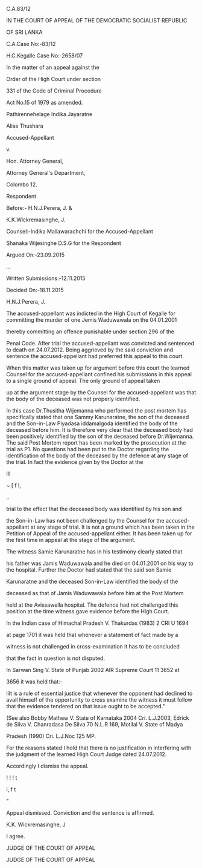 C.A.83/12

IN THE COURT OF APPEAL OF THE DEMOCRATIC SOCIALIST REPUBLIC

OF SRI LANKA

C.A.Case No:-83/12

H.C.Kegalle Case No:-2658/07

In the matter of an appeal against the

Order of the High Court under section

331 of the Code of Criminal Procedure

Act No.15 of 1979 as amended.

Pathirennehelage Indika Jayaratne

Alias Thushara

Accused-Appellant

v.

Hon. Attorney General,

Attorney General's Department,

Colombo 12.

Respondent

Before:- H.N.J.Perera, J. &

K.K.Wickremasinghe, J.

Counsel:-Indika Mallawarachchi for the Accused-Appellant

Shanaka Wijesinghe D.S.G for the Respondent

Argued On:-23.09.2015

...

Written Submissions:-12.11.2015

Decided On:-18.11.2015

H.N.J.Perera, J.

The accused-appellant was indicted in the High Court of Kegalle for committing the murder of one Jemis Waduwawala on the 04.01.2001

thereby committing an offence punishable under section 296 of the

Penal Code. After trial the accused-appellant was convicted and sentenced to death on 24.07.2012. Being aggrieved by the said conviction and sentence the accused-appellant had preferred this appeal to this court.

When this matter was taken up for argument before this court the learned Counsel for the accused-appellant confined his submissions in this appeal to a single ground of appeal. The only ground of appeal taken

up at the argument stage by the Counsel for the accused-appellant was that the body of the deceased was not properly identified.

In this case Dr.Thusitha Wijemanna who performed the post mortem has specifically stated that one Sammy Karunaratne, the son of the deceased and the Son-in-Law Piyadasa iddamalgoda identified the body of the deceased before him. It is therefore very clear that the deceased body had been positively identified by the son of the deceased before Dr.Wijemanna. The said Post Mortem report has been marked by the prosecution at the trial as P1. No questions had been put to the Doctor regarding the identification of the body of the deceased by the defence at any stage of the trial. In fact the evidence given by the Doctor at the

IlI

~ [ f I,

..

trial to the effect that the deceased body was identified by his son and

the Son-in-Law has not been challenged by the Counsel for the accused-appellant at any stage of trial. It is not a ground which has been taken in the Petition of Appeal of the accused-appellant either. It has been taken up for the first time in appeal at the stage of the argument.

The witness Samie Karunaratne has in his testimony clearly stated that

his father was Jamis Waduwawala and he died on 04.01.2001 on his way to the hospital. Further the Doctor had stated that the said son Samie

Karunaratne and the deceased Son-in-Law identified the body of the

deceased as that of Jamis Waduwawala before him at the Post Mortem

held at the Avissawella hospital. The defence had not challenged this position at the time witness gave evidence before the High Court.

In the Indian case of Himachal Pradesh V. Thakurdas (1983) 2 CRI U 1694

at page 1701 it was held that whenever a statement of fact made by a

witness is not challenged in cross-examination it has to be concluded

that the fact in question is not disputed.

In Sarwan Sing V. State of Punjab 2002 AIR Supreme Court 11 3652 at

3656 it was held that:-

lilt is a rule of essential justice that whenever the opponent had declined to avail himself of the opportunity to cross examine the witness it must follow that the evidence tendered on that issue ought to be accepted."

(See also Bobby Mathew V. State of Karnataka 2004 Cri. L.J.2003, Edrick de Silva V. Chanradasa De Silva 70 N.L.R 169, Motilal V. State of Madya

Pradesh (1990) Cri. L.J.Noc 125 MP.

For the reasons stated I hold that there is no justification in interfering with the judgment of the learned High Court Judge dated 24.07.2012.

Accordingly I dismiss the appeal.

! ! ! t

i, f t

"

Appeal dismissed. Conviction and the sentence is affirmed.

K.K. Wickremasinghe, J

I agree.

JUDGE OF THE COURT OF APPEAL

JUDGE OF THE COURT OF APPEAL